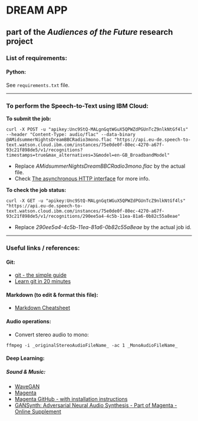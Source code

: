 # DREAM APP
## part of the _Audiences of the Future_ research project

### List of requirements:
#### Python:
See ``requirements.txt`` file.

---
### To perform the Speech-to-Text using IBM Cloud:
**To submit the job:**
```
curl -X POST -u "apikey:Unc9StQ-MALgnGqtWGuX5QPWZdPGUnTcZ9nlkNtGf4ls" --header "Content-Type: audio/flac" --data-binary @AMidsummerNightsDreamBBCRadio3mono.flac "https://api.eu-de.speech-to-text.watson.cloud.ibm.com/instances/75e0de0f-80ec-4270-a67f-93c21f898de5/v1/recognitions?timestamps=true&max_alternatives=3&model=en-GB_BroadbandModel"
```
* Replace _AMidsummerNightsDreamBBCRadio3mono.flac_ by the actual file.
* Check [The asynchronous HTTP interface](https://cloud.ibm.com/docs/speech-to-text-data?topic=speech-to-text-data-async) for more info.

**To check the job status:**
```
curl -X GET -u "apikey:Unc9StQ-MALgnGqtWGuX5QPWZdPGUnTcZ9nlkNtGf4ls" "https://api.eu-de.speech-to-text.watson.cloud.ibm.com/instances/75e0de0f-80ec-4270-a67f-93c21f898de5/v1/recognitions/290ee5a4-4c5b-11ea-81a6-0b82c55a8eae"
```
* Replace _290ee5a4-4c5b-11ea-81a6-0b82c55a8eae_ by the actual job id.
---

### Useful links / references:
#### Git:
* [git - the simple guide](https://rogerdudler.github.io/git-guide/)
* [Learn git in 20 minutes](https://www.youtube.com/watch?v=Y9XZQO1n_7c)

#### Markdown (to edit & format this file):
* [Markdown Cheatsheet](https://github.com/adam-p/markdown-here/wiki/Markdown-Cheatsheet)

#### Audio operations:
* Convert stereo audio to mono:
```
ffmpeg -i _originalStereoAudioFileName_ -ac 1 _MonoAudioFileName_
```

#### Deep Learning:
##### Sound & Music:
* [WaveGAN](https://github.com/chrisdonahue/wavegan)
* [Magenta](https://magenta.tensorflow.org/)
* [Magenta GitHub - with installation instructions](https://github.com/tensorflow/magenta/blob/master/README.md)
* [GANSynth: Adversarial Neural Audio Synthesis - Part of Magenta - Online Supplement](https://storage.googleapis.com/magentadata/papers/gansynth/index.html)
